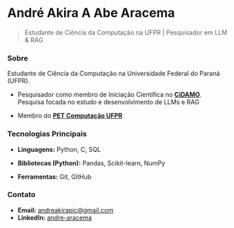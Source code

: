 # André Akira A Abe Aracema

> Estudante de Ciência da Computação na UFPR | Pesquisador em LLM & RAG

### Sobre

Estudante de Ciência da Computação na Universidade Federal do Paraná (UFPR). 

* Pesquisador como membro de Iniciação Científica no [**CiDAMO**](https://github.com/CiDAMO). Pesquisa focada no estudo e desenvolvimento de LLMs e RAG
 
* Membro do [**PET Computação UFPR**](https://github.com/PETComputacaoUFPR)
 
### Tecnologias Principais

* **Linguagens:** Python, C, SQL

* **Bibliotecas (Python):** Pandas, Scikit-learn, NumPy

* **Ferramentas:** Git, GitHub

### Contato

* **Email:** [andreakirapic@gmail.com](andreakirapic@gmail.com)
* **LinkedIn:** [andre-aracema](https://www.linkedin.com/in/andre-aracema/)
